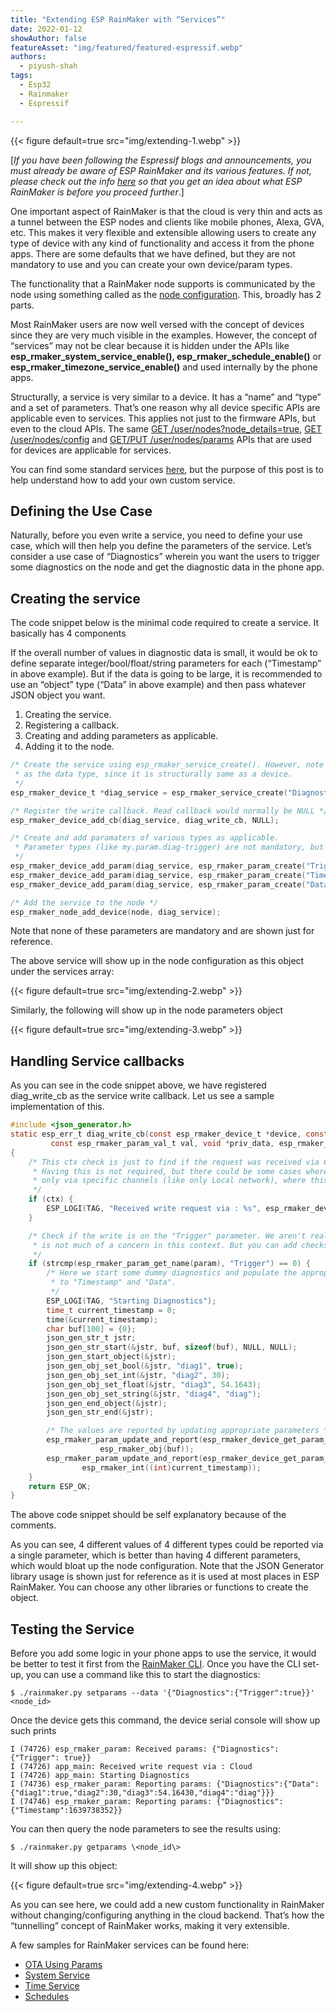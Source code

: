 ```yaml
---
title: "Extending ESP RainMaker with “Services”"
date: 2022-01-12
showAuthor: false
featureAsset: "img/featured/featured-espressif.webp"
authors:
  - piyush-shah
tags:
  - Esp32
  - Rainmaker
  - Espressif

---
```

{{< figure
    default=true
    src="img/extending-1.webp"
    >}}

[*If you have been following the Espressif blogs and announcements, you must already be aware of ESP RainMaker and its various features. If not, please check out the info *[*here*](https://rainmaker.espressif.com/)* so that you get an idea about what ESP RainMaker is before you proceed further*.]

One important aspect of RainMaker is that the cloud is very thin and acts as a tunnel between the ESP nodes and clients like mobile phones, Alexa, GVA, etc. This makes it very flexible and extensible allowing users to create any type of device with any kind of functionality and access it from the phone apps. There are some defaults that we have defined, but they are not mandatory to use and you can create your own device/param types.

The functionality that a RainMaker node supports is communicated by the node using something called as the [node configuration](https://rainmaker.espressif.com/docs/node-cloud-comm.html#node-configuration). This, broadly has 2 parts.

Most RainMaker users are now well versed with the concept of devices since they are very much visible in the examples. However, the concept of “services” may not be clear because it is hidden under the APIs like __esp_rmaker_system_service_enable(), esp_rmaker_schedule_enable()__ or __esp_rmaker_timezone_service_enable()__ and used internally by the phone apps.

Structurally, a service is very similar to a device. It has a “name” and “type” and a set of parameters. That’s one reason why all device specific APIs are applicable even to services. This applies not just to the firmware APIs, but even to the cloud APIs. The same [GET /user/nodes?node_details=true](https://swaggerapis.rainmaker.espressif.com/#/User%20Node%20Association/getUserNodes), [GET /user/nodes/config](https://swaggerapis.rainmaker.espressif.com/#/User%20Node%20Association/getUserNodeConfiguration) and [GET/PUT /user/nodes/params](https://swaggerapis.rainmaker.espressif.com/#/Node%20Parameter%20Operations) APIs that are used for devices are applicable for services.

You can find some standard services [here](https://github.com/espressif/esp-rainmaker/blob/master/components/esp_rainmaker/src/standard_types/esp_rmaker_standard_services.c), but the purpose of this post is to help understand how to add your own custom service.

## Defining the Use Case

Naturally, before you even write a service, you need to define your use case, which will then help you define the parameters of the service. Let’s consider a use case of “Diagnostics” wherein you want the users to trigger some diagnostics on the node and get the diagnostic data in the phone app.

## Creating the service

The code snippet below is the minimal code required to create a service. It basically has 4 components

If the overall number of values in diagnostic data is small, it would be ok to define separate integer/bool/float/string parameters for each (“Timestamp” in above example). But if the data is going to be large, it is recommended to use an “object” type (“Data” in above example) and then pass whatever JSON object you want.

1. Creating the service.
2. Registering a callback.
3.  Creating and adding parameters as applicable.
4. Adding it to the node.

```c
/* Create the service using esp_rmaker_service_create(). However, note that a service uses esp_rmaker_device_t
 * as the data type, since it is structurally same as a device.
 */
esp_rmaker_device_t *diag_service = esp_rmaker_service_create("Diagnostics","my.service.diag", NULL);

/* Register the write callback. Read callback would normally be NULL */
esp_rmaker_device_add_cb(diag_service, diag_write_cb, NULL);

/* Create and add paramaters of various types as applicable.
 * Parameter types (like my.param.diag-trigger) are not mandatory, but useful to have.
 */
esp_rmaker_device_add_param(diag_service, esp_rmaker_param_create("Trigger", "my.param.diag-trigger", esp_rmaker_bool(false), PROP_FLAG_WRITE));
esp_rmaker_device_add_param(diag_service, esp_rmaker_param_create("Timestamp", "my.param.diag-timestamp", esp_rmaker_int(0), PROP_FLAG_READ));
esp_rmaker_device_add_param(diag_service, esp_rmaker_param_create("Data", "my.param.diag-data", esp_rmaker_obj("{}"), PROP_FLAG_READ));

/* Add the service to the node */
esp_rmaker_node_add_device(node, diag_service);
```

Note that none of these parameters are mandatory and are shown just for reference.

The above service will show up in the node configuration as this object under the services array:

{{< figure
    default=true
    src="img/extending-2.webp"
    >}}

Similarly, the following will show up in the node parameters object

{{< figure
    default=true
    src="img/extending-3.webp"
    >}}

## Handling Service callbacks

As you can see in the code snippet above, we have registered diag_write_cb as the service write callback. Let us see a sample implementation of this.

```c
#include <json_generator.h>
static esp_err_t diag_write_cb(const esp_rmaker_device_t *device, const esp_rmaker_param_t *param,
         const esp_rmaker_param_val_t val, void *priv_data, esp_rmaker_write_ctx_t *ctx)
{
    /* This ctx check is just to find if the request was received via Cloud, Local network or Schedule.
     * Having this is not required, but there could be some cases wherein specific operations may be allowed
     * only via specific channels (like only Local network), where this would be useful.
     */
    if (ctx) {
        ESP_LOGI(TAG, "Received write request via : %s", esp_rmaker_device_cb_src_to_str(ctx->src));
    }

    /* Check if the write is on the "Trigger" parameter. We aren't really checking true/false as that
     * is not much of a concern in this context. But you can add checks on the values too.
     */
    if (strcmp(esp_rmaker_param_get_name(param), "Trigger") == 0) {
        /* Here we start some dummy diagnostics and populate the appropriate values to be passed
         * to "Timestamp" and "Data".
         */
        ESP_LOGI(TAG, "Starting Diagnostics");
        time_t current_timestamp = 0;
        time(&current_timestamp);
        char buf[100] = {0};
        json_gen_str_t jstr;
        json_gen_str_start(&jstr, buf, sizeof(buf), NULL, NULL);
        json_gen_start_object(&jstr);
        json_gen_obj_set_bool(&jstr, "diag1", true);
        json_gen_obj_set_int(&jstr, "diag2", 30);
        json_gen_obj_set_float(&jstr, "diag3", 54.1643);
        json_gen_obj_set_string(&jstr, "diag4", "diag");
        json_gen_end_object(&jstr);
        json_gen_str_end(&jstr);

        /* The values are reported by updating appropriate parameters */
        esp_rmaker_param_update_and_report(esp_rmaker_device_get_param_by_name(device, "Data"),
                    esp_rmaker_obj(buf));
        esp_rmaker_param_update_and_report(esp_rmaker_device_get_param_by_name(device, "Timestamp"),
                esp_rmaker_int((int)current_timestamp));
    }
    return ESP_OK;
}
```

The above code snippet should be self explanatory because of the comments.

As you can see, 4 different values of 4 different types could be reported via a single parameter, which is better than having 4 different parameters, which would bloat up the node configuration. Note that the JSON Generator library usage is shown just for reference as it is used at most places in ESP RainMaker. You can choose any other libraries or functions to create the object.

## Testing the Service

Before you add some logic in your phone apps to use the service, it would be better to test it first from the [RainMaker CLI](https://rainmaker.espressif.com/docs/cli-setup.html). Once you have the CLI set-up, you can use a command like this to start the diagnostics:

```shell
$ ./rainmaker.py setparams --data '{"Diagnostics":{"Trigger":true}}' <node_id>
```

Once the device gets this command, the device serial console will show up such prints

```log
I (74726) esp_rmaker_param: Received params: {"Diagnostics": {"Trigger": true}}
I (74726) app_main: Received write request via : Cloud
I (74726) app_main: Starting Diagnostics
I (74736) esp_rmaker_param: Reporting params: {"Diagnostics":{"Data":{"diag1":true,"diag2":30,"diag3":54.16430,"diag4":"diag"}}}
I (74746) esp_rmaker_param: Reporting params: {"Diagnostics":{"Timestamp":1639738352}}
```

You can then query the node parameters to see the results using:

```shell
$ ./rainmaker.py getparams \<node_id\>
```

It will show up this object:

{{< figure
    default=true
    src="img/extending-4.webp"
    >}}

As you can see here, we could add a new custom functionality in RainMaker without changing/configuring anything in the cloud backend. That’s how the “tunnelling” concept of RainMaker works, making it very extensible.

A few samples for RainMaker services can be found here:

- [OTA Using Params](https://github.com/espressif/esp-rainmaker/blob/master/components/esp_rainmaker/src/ota/esp_rmaker_ota_using_params.c)
- [System Service](https://github.com/espressif/esp-rainmaker/blob/master/components/esp_rainmaker/src/core/esp_rmaker_system_service.c)
- [Time Service](https://github.com/espressif/esp-rainmaker/blob/master/components/esp_rainmaker/src/core/esp_rmaker_time_service.c)
- [Schedules](https://github.com/espressif/esp-rainmaker/blob/master/components/esp_rainmaker/src/core/esp_rmaker_schedule.c)
